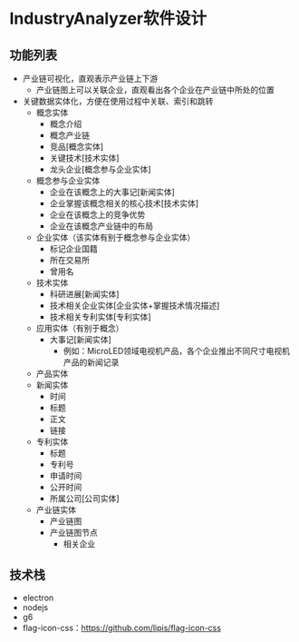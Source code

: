 # IndustryAnalyzer软件设计

## 功能列表

- 产业链可视化，直观表示产业链上下游
  - 产业链图上可以关联企业，直观看出各个企业在产业链中所处的位置
- 关键数据实体化，方便在使用过程中关联、索引和跳转
  - 概念实体
    - 概念介绍
    - 概念产业链
    - 竞品[概念实体]
    - 关键技术[技术实体]
    - 龙头企业[概念参与企业实体]
  - 概念参与企业实体
    - 企业在该概念上的大事记[新闻实体]
    - 企业掌握该概念相关的核心技术[技术实体]
    - 企业在该概念上的竞争优势
    - 企业在该概念产业链中的布局
  - 企业实体（该实体有别于概念参与企业实体）
      - 标记企业国籍
      - 所在交易所
      - 曾用名
  - 技术实体
    - 科研进展[新闻实体]
    - 技术相关企业实体[企业实体+掌握技术情况描述]
    - 技术相关专利实体[专利实体]
  - 应用实体（有别于概念）
    - 大事记[新闻实体]
      - 例如：MicroLED领域电视机产品，各个企业推出不同尺寸电视机产品的新闻记录
  - 产品实体
  - 新闻实体
    - 时间
    - 标题
    - 正文
    - 链接
  - 专利实体
    - 标题
    - 专利号
    - 申请时间
    - 公开时间
    - 所属公司[公司实体]
  - 产业链实体
    - 产业链图
    - 产业链图节点
      - 相关企业

## 技术栈

- electron
- nodejs
- g6
- flag-icon-css：https://github.com/lipis/flag-icon-css
